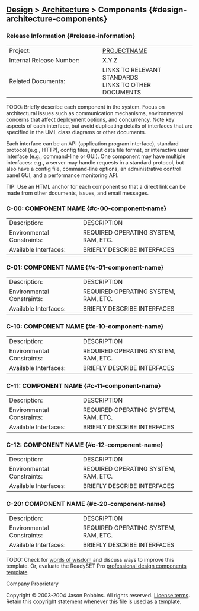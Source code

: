 [Design](design.html) &gt; [Architecture](design-architecture.html) &gt; Components {#design-architecture-components}
-----------------------------------------------------------------------------------

### Release Information {#release-information}

<table>
<colgroup>
<col width="50%" />
<col width="50%" />
</colgroup>
<tbody>
<tr class="odd">
<td>Project:</td>
<td><a href="index.html">PROJECTNAME</a></td>
</tr>
<tr class="even">
<td>Internal Release Number:</td>
<td>X.Y.Z</td>
</tr>
<tr class="odd">
<td>Related Documents:</td>
<td><div>
LINKS TO RELEVANT STANDARDS
</div>
<div>
LINKS TO OTHER DOCUMENTS
</div></td>
</tr>
</tbody>
</table>

TODO: Briefly describe each component in the system. Focus on
architectural issues such as communication mechanisms, environmental
concerns that affect deployment options, and concurrency. Note key
aspects of each interface, but avoid duplicating details of interfaces
that are specified in the UML class diagrams or other documents.

Each interface can be an API (application program interface), standard
protocol (e.g., HTTP), config files, input data file format, or
interactive user interface (e.g., command-line or GUI). One component
may have multiple interfaces: e.g., a server may handle requests in a
standard protocol, but also have a config file, command-line options, an
administrative control panel GUI, and a performance monitoring API.

TIP: Use an HTML anchor for each component so that a direct link can be
made from other documents, issues, and email messages.

### C-00: COMPONENT NAME {#c-00-component-name}

|                            |                                      |
|----------------------------|--------------------------------------|
| Description:               | DESCRIPTION                          |
| Environmental Constraints: | REQUIRED OPERATING SYSTEM, RAM, ETC. |
| Available Interfaces:      | BRIEFLY DESCRIBE INTERFACES          |

### C-01: COMPONENT NAME {#c-01-component-name}

|                            |                                      |
|----------------------------|--------------------------------------|
| Description:               | DESCRIPTION                          |
| Environmental Constraints: | REQUIRED OPERATING SYSTEM, RAM, ETC. |
| Available Interfaces:      | BRIEFLY DESCRIBE INTERFACES          |

### C-10: COMPONENT NAME {#c-10-component-name}

|                            |                                      |
|----------------------------|--------------------------------------|
| Description:               | DESCRIPTION                          |
| Environmental Constraints: | REQUIRED OPERATING SYSTEM, RAM, ETC. |
| Available Interfaces:      | BRIEFLY DESCRIBE INTERFACES          |

### C-11: COMPONENT NAME {#c-11-component-name}

|                            |                                      |
|----------------------------|--------------------------------------|
| Description:               | DESCRIPTION                          |
| Environmental Constraints: | REQUIRED OPERATING SYSTEM, RAM, ETC. |
| Available Interfaces:      | BRIEFLY DESCRIBE INTERFACES          |

### C-12: COMPONENT NAME {#c-12-component-name}

|                            |                                      |
|----------------------------|--------------------------------------|
| Description:               | DESCRIPTION                          |
| Environmental Constraints: | REQUIRED OPERATING SYSTEM, RAM, ETC. |
| Available Interfaces:      | BRIEFLY DESCRIBE INTERFACES          |

### C-20: COMPONENT NAME {#c-20-component-name}

|                            |                                      |
|----------------------------|--------------------------------------|
| Description:               | DESCRIPTION                          |
| Environmental Constraints: | REQUIRED OPERATING SYSTEM, RAM, ETC. |
| Available Interfaces:      | BRIEFLY DESCRIBE INTERFACES          |

TODO: Check for [words of
wisdom](http://readyset.tigris.org/words-of-wisdom/design-components.html)
and discuss ways to improve this template. Or, evaluate the ReadySET Pro
[professional design components
template](http://www.readysetpro.com/ "pro use case template and sample test plan").

Company Proprietary

Copyright © 2003-2004 Jason Robbins. All rights reserved. [License
terms](readyset-license.html). Retain this copyright statement whenever
this file is used as a template.


